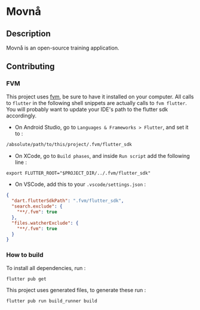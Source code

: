# Movnå

## Description

Movnå is an open-source training application.

## Contributing

### FVM

This project uses [fvm](https://fvm.app/), be sure to have it installed on your computer.
All calls to `flutter` in the following shell snippets are actually calls to `fvm flutter`.
You will probably want to update your IDE's path to the flutter sdk accordingly.
- On Android Studio, go to `Languages & Frameworks > Flutter`, and set it to :
```txt
/absolute/path/to/this/project/.fvm/flutter_sdk
```

- On XCode, go to `Build phases`, and inside `Run script` add the following line :
```txt
export FLUTTER_ROOT="$PROJECT_DIR/../.fvm/flutter_sdk"
```

- On VSCode, add this to your `.vscode/settings.json` :
```json
{
  "dart.flutterSdkPath": ".fvm/flutter_sdk",
  "search.exclude": {
    "**/.fvm": true
  },
  "files.watcherExclude": {
    "**/.fvm": true
  }
}
```

### How to build

To install all dependencies, run :
```shell
flutter pub get
```

This project uses generated files, to generate these run :
```shell
flutter pub run build_runner build
```